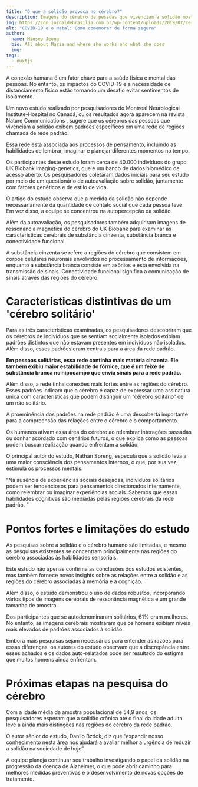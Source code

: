 ```yaml
---
title: "O que a solidão provoca no cérebro?"
description: Imagens do cérebro de pessoas que vivenciam a solidão mostram características distintas dentro de certas regiões neurais, sugerindo que aqueles que se sentem solitários podem ser capazes de satisfazer seu desejo de conexão humana imaginando contextos sociais e interações.
img: https://cdn.jornaldebrasilia.com.br/wp-content/uploads/2019/07/cerebro.jpg
alt: "COVID-19 e o Natal: Como comemorar de forma segura"
author:
  name: Minseo Jeong
  bio: All about Maria and where she works and what she does
  img:
tags:
  - nuxtjs
---
```


A conexão humana é um fator chave para a saúde física e mental das pessoas. No entanto, os impactos do COVID-19 e a necessidade de distanciamento físico estão tornando um desafio evitar sentimentos de isolamento.

Um novo estudo realizado por pesquisadores do Montreal Neurological Institute-Hospital no Canadá, cujos resultados agora aparecem na revista Nature Communications , sugere que os cérebros das pessoas que vivenciam a solidão exibem padrões específicos em uma rede de regiões chamada de rede padrão.

Essa rede está associada aos processos de pensamento, incluindo as habilidades de lembrar, imaginar e planejar diferentes momentos no tempo.

Os participantes deste estudo foram cerca de 40.000 indivíduos do grupo UK Biobank imaging-genetics, que é um banco de dados biomédico de acesso aberto. Os pesquisadores coletaram dados iniciais para seu estudo por meio de um questionário de autoavaliação sobre solidão, juntamente com fatores genéticos e de estilo de vida.

O artigo do estudo observa que a medida da solidão não depende necessariamente da quantidade de contato social que cada pessoa teve. Em vez disso, a equipe se concentrou na autopercepção da solidão.

Além da autoavaliação, os pesquisadores também adquiriram imagens de ressonância magnética do cérebro do UK Biobank para examinar as características cerebrais de substância cinzenta, substância branca e conectividade funcional.

A substância cinzenta se refere a regiões do cérebro que consistem em corpos celulares neuronais envolvidos no processamento de informações, enquanto a substância branca consiste em axônios e está envolvida na transmissão de sinais. Conectividade funcional significa a comunicação de sinais através das regiões do cérebro.

# Características distintivas de um 'cérebro solitário'

Para as três características examinadas, os pesquisadores descobriram que os cérebros de indivíduos que se sentiam socialmente isolados exibiam padrões distintos que não estavam presentes em indivíduos não isolados. Além disso, esses padrões eram centrais para a área da rede padrão.

**Em pessoas solitárias, essa rede continha mais matéria cinzenta. Ele também exibiu maior estabilidade do fórnice, que é um feixe de substância branca no hipocampo que envia sinais para a rede padrão.**

Além disso, a rede tinha conexões mais fortes entre as regiões do cérebro. Esses padrões indicam que o cérebro é capaz de expressar uma assinatura única com características que podem distinguir um “cérebro solitário” de um não solitário.

A proeminência dos padrões na rede padrão é uma descoberta importante para a compreensão das relações entre o cérebro e o comportamento.

Os humanos ativam essa área do cérebro ao relembrar interações passadas ou sonhar acordado com cenários futuros, o que explica como as pessoas podem buscar realização quando enfrentam a solidão.

O principal autor do estudo, Nathan Spreng, especula que a solidão leva a uma maior consciência dos pensamentos internos, o que, por sua vez, estimula os processos mentais.

“Na ausência de experiências sociais desejadas, indivíduos solitários podem ser tendenciosos para pensamentos direcionados internamente, como relembrar ou imaginar experiências sociais. Sabemos que essas habilidades cognitivas são mediadas pelas regiões cerebrais da rede padrão. ”

# Pontos fortes e limitações do estudo

As pesquisas sobre a solidão e o cérebro humano são limitadas, e mesmo as pesquisas existentes se concentram principalmente nas regiões do cérebro associadas às habilidades sensoriais.

Este estudo não apenas confirma as conclusões dos estudos existentes, mas também fornece novos insights sobre as relações entre a solidão e as regiões do cérebro associadas à memória e à cognição.

Além disso, o estudo demonstrou o uso de dados robustos, incorporando vários tipos de imagens cerebrais de ressonância magnética e um grande tamanho de amostra.

Dos participantes que se autodenominaram solitários, 61% eram mulheres. No entanto, as imagens cerebrais mostraram que os homens exibiam níveis mais elevados de padrões associados à solidão.

Embora mais pesquisas sejam necessárias para entender as razões para essas diferenças, os autores do estudo observam que a discrepância entre esses achados e os dados auto-relatados pode ser resultado do estigma que muitos homens ainda enfrentam.

# Próximas etapas na pesquisa do cérebro

Com a idade média da amostra populacional de 54,9 anos, os pesquisadores esperam que a solidão crônica até o final da idade adulta leve a ainda mais distinções nas regiões do cérebro da rede padrão.

O autor sênior do estudo, Danilo Bzdok, diz que “expandir nosso conhecimento nesta área nos ajudará a avaliar melhor a urgência de reduzir a solidão na sociedade de hoje”.

A equipe planeja continuar seu trabalho investigando o papel da solidão na progressão da doença de Alzheimer, o que pode abrir caminho para melhores medidas preventivas e o desenvolvimento de novas opções de tratamento.

